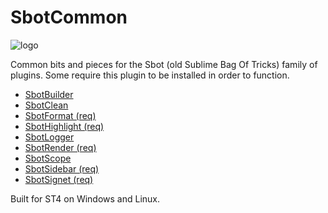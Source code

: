 # SbotCommon

![logo](felix.png)

Common bits and pieces for the Sbot (old Sublime Bag Of Tricks) family of plugins.
Some require this plugin to be installed in order to function.

- [SbotBuilder](https://github.com/cepthomas/SbotBuilder)
- [SbotClean](https://github.com/cepthomas/SbotClean)
- [SbotFormat (req)](https://github.com/cepthomas/SbotFormat)
- [SbotHighlight (req)](https://github.com/cepthomas/SbotHighlight)
- [SbotLogger](https://github.com/cepthomas/SbotLogger)
- [SbotRender (req)](https://github.com/cepthomas/SbotRender)
- [SbotScope](https://github.com/cepthomas/SbotScope)
- [SbotSidebar (req)](https://github.com/cepthomas/SbotSidebar)
- [SbotSignet (req)](https://github.com/cepthomas/SbotSignet)

Built for ST4 on Windows and Linux.
